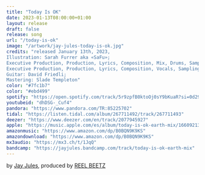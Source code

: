 ```yaml
---
title: "Today Is OK"
date: 2023-01-13T08:00:00+01:00
layout: release
draft: false
release: song
url: "/today-is-ok"
image: "/artwork/jay-jules-today-is-ok.jpg"
credits: "released January 13th, 2023,
Illustration: Sarah Furrer aka «SaFu»;
Executive Production, Production, Lyrics, Composition, Mix, Drums, Sampling, Bass, Keys, Percussion: REEL BEETZ;
Executive Production, Production, Lyrics, Composition, Vocals, Sampling, Bass, Keys, Guitars, Percussion: Jay Jules;
Guitar: David Friedli;
Mastering: Slade Templeton"
color: "#7fc1b7"
color: "#ebd499"
spotify: "https://open.spotify.com/track/5r9zpfB0ktoOj0sY9bKuaR?si=0d29491fd80e492a"
youtubeid: "dhDSG-_Cuf4"
pandora: "https://www.pandora.com/TR:85225702"
tidal: "https://listen.tidal.com/album/267711492/track/267711493"
deezer: "https://www.deezer.com/en/track/2077945927"
apple: "https://music.apple.com/es/album/today-is-ok-earth-mix/1660921359?i=1660921361"
amazonmusic: "https://www.amazon.com/dp/B0BQN9K9KS"
amazondownload: "https://www.amazon.com/dp/B0BQN9K9KS"
mx3audio: "https://mx3.ch/t/1JqQ"
bandcamp: "https://jayjules.bandcamp.com/track/today-is-ok-earth-mix"
---
```


by [Jay Jules](https://jayjules.net), produced by [REEL BEETZ](https://reelbeetz.ch)
